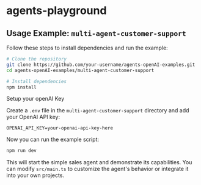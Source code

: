 # agents-playground

## Usage Example: `multi-agent-customer-support`

Follow these steps to install dependencies and run the example:

```bash
# Clone the repository
git clone https://github.com/your-username/agents-openAI-examples.git
cd agents-openAI-examples/multi-agent-customer-support

# Install dependencies
npm install
```

Setup your openAI Key

Create a `.env` file in the `multi-agent-customer-support` directory and add your OpenAI API key:

```env
OPENAI_API_KEY=your-openai-api-key-here
```

Now you can run the example script:

```bash
npm run dev
```

This will start the simple sales agent and demonstrate its capabilities. You can modify `src/main.ts` to customize the agent's behavior or integrate it into your own projects.
